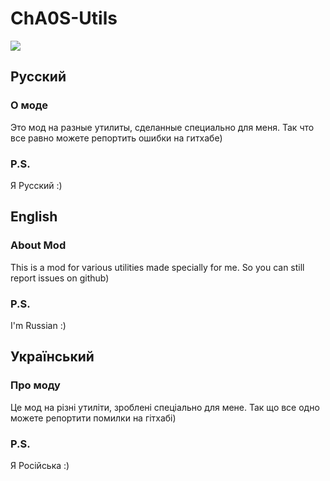# ChA0S-Utils
![](https://img.shields.io/badge/|-Download_Скачать_Скачавши-blue?style=flat-square&logo=v&link=https://github.com/ChA0S-f4me/ChA0S-Utils)
## Русский
### О моде
Это мод на разные утилиты, сделанные специально для меня. Так что все равно можете репортить ошибки на гитхабе)
### P.S.
Я Русский :)

## English
### About Mod
This is a mod for various utilities made specially for me. So you can still report issues on github)
### P.S.
I'm Russian :)

## Український
### Про моду
Це мод на різні утиліти, зроблені спеціально для мене. Так що все одно можете репортити помилки на гітхабі)
### P.S.
Я Російська :)
